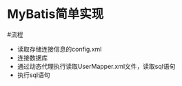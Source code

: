 MyBatis简单实现
=================================
#流程
* 读取存储连接信息的config.xml
* 连接数据库
* 通过动态代理执行读取UserMapper.xml文件，读取sql语句
* 执行sql语句